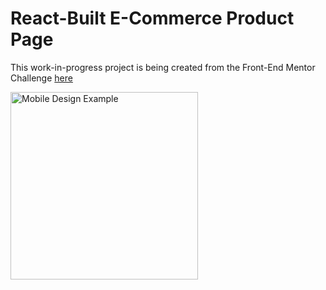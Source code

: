 # React-Built E-Commerce Product Page

This work-in-progress project is being created from the Front-End Mentor Challenge [here](https://www.frontendmentor.io/challenges/ecommerce-product-page-UPsZ9MJp6/)

<img src="https://res.cloudinary.com/dz209s6jk/image/upload/q_auto:good,w_900/Challenges/xzdfu7kxg91ra3qntnou.jpg" alt="Mobile Design Example" width="300" />